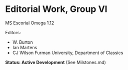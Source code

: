 # Editorial Work, Group VI

MS Escorial Omega 1.12

Editors:

- W. Burton
- Ian Martens 
- CJ Wilson
Furman University, Department of Classics

**Status: Active Development** (See Milstones.md)
